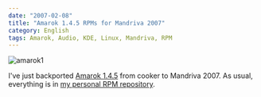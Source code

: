 ```yaml
---
date: "2007-02-08"
title: "Amarok 1.4.5 RPMs for Mandriva 2007"
category: English
tags: Amarok, Audio, KDE, Linux, Mandriva, RPM
---
```


![amarok1]({attach}amarok145.png)

I've just backported [Amarok
1.4.5](https://community.kde.org/Amarok/Archives/Release:1.4.5) from cooker to
Mandriva 2007. As usual, everything is in [my personal RPM
repository](https://github.com/kdeldycke/mandriva-specs).
